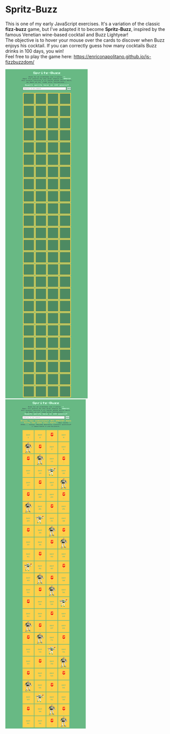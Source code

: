 # Spritz-Buzz
This is one of my early JavaScript exercises. It's a variation of the classic <b>fizz-buzz</b> game, but I've adapted it to become <b>Spritz-Buzz</b>, inspired by the famous Venetian wine-based cocktail and Buzz Lightyear! <br> The objective is to hover your mouse over the cards to discover when Buzz enjoys his cocktail. If you can correctly guess how many cocktails Buzz drinks in 100 days, you win! <br> Feel free to play the game here:  https://enriconapolitano.github.io/js-fizzbuzzdom/

<img src="preview/preview.png">
<img src="preview/preview-winning.png">



